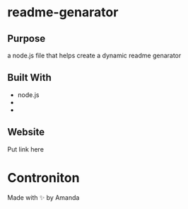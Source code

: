 # readme-genarator


## Purpose
a node.js file that helps create a dynamic readme genarator

## Built With
* node.js
*
*

## Website
Put link here

# Controniton
Made with ✨ by Amanda

### 
